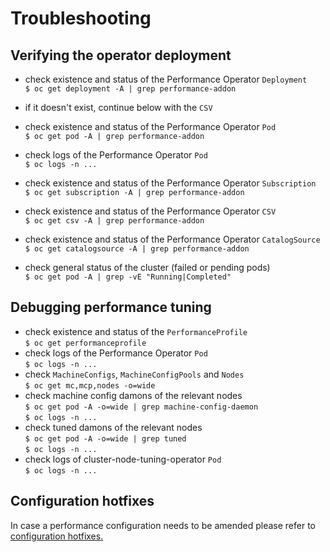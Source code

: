# Troubleshooting

## Verifying the operator deployment

- check existence and status of the Performance Operator `Deployment`  
  `$ oc get deployment -A | grep performance-addon`
- if it doesn't exist, continue below with the `CSV`
- check existence and status of the Performance Operator `Pod`  
  `$ oc get pod -A | grep performance-addon`
- check logs of the Performance Operator `Pod`  
  `$ oc logs -n ... `

- check existence and status of the Performance Operator `Subscription`  
  `$ oc get subscription -A | grep performance-addon`
- check existence and status of the Performance Operator `CSV`  
  `$ oc get csv -A | grep performance-addon`
- check existence and status of the Performance Operator `CatalogSource`  
  `$ oc get catalogsource -A | grep performance-addon`
- check general status of the cluster (failed or pending pods)  
  `$ oc get pod -A | grep -vE "Running|Completed"`

## Debugging performance tuning

- check existence and status of the `PerformanceProfile`  
  `$ oc get performanceprofile`
- check logs of the Performance Operator `Pod`  
  `$ oc logs -n ... `
- check `MachineConfigs`, `MachineConfigPools` and `Nodes`  
  `$ oc get mc,mcp,nodes -o=wide`
- check machine config damons of the relevant nodes  
  `$ oc get pod -A -o=wide | grep machine-config-daemon`  
  `$ oc logs -n ... `
- check tuned damons of the relevant nodes  
  `$ oc get pod -A -o=wide | grep tuned`  
  `$ oc logs -n ... `  
- check logs of cluster-node-tuning-operator `Pod`  
  `$ oc logs -n ... `

## Configuration hotfixes

In case a performance configuration needs to be amended please refer to [configuration hotfixes.](./configuration_hotfixes.md) 